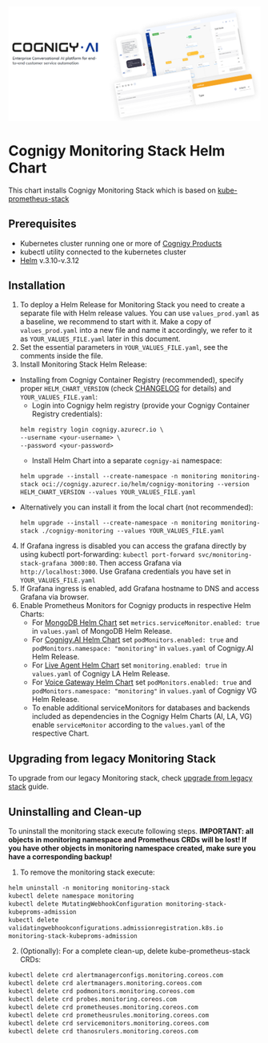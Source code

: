 ![Cognigy.AI banner](https://raw.githubusercontent.com/Cognigy/kubernetes/main/docs/assets/cognigy-ai.png)

# Cognigy Monitoring Stack Helm Chart
This chart installs Cognigy Monitoring Stack which is based on [kube-prometheus-stack](https://github.com/prometheus-community/helm-charts/tree/main/charts/kube-prometheus-stack)

## Prerequisites
- Kubernetes cluster running one or more of [Cognigy Products](https://github.com/orgs/Cognigy/repositories) 
- kubectl utility connected to the kubernetes cluster
- [Helm](https://helm.sh/) v.3.10-v.3.12

## Installation
1. To deploy a Helm Release for Monitoring Stack you need to create a separate file with Helm release values. You can use `values_prod.yaml` as a baseline, we recommend to start with it. Make a copy of `values_prod.yaml` into a new file and name it accordingly, we refer to it as `YOUR_VALUES_FILE.yaml` later in this document.
2. Set the essential parameters in `YOUR_VALUES_FILE.yaml`, see the comments inside the file.
3. Install Monitoring Stack Helm Release:
* Installing from Cognigy Container Registry (recommended), specify proper `HELM_CHART_VERSION` (check [CHANGELOG](CHANGELOG.md) for details) and `YOUR_VALUES_FILE.yaml`:
   * Login into Cognigy helm registry (provide your Cognigy Container Registry credentials):
   ```shell
   helm registry login cognigy.azurecr.io \
   --username <your-username> \
   --password <your-password>
   ```
   * Install Helm Chart into a separate `cognigy-ai` namespace:
   ```shell
   helm upgrade --install --create-namespace -n monitoring monitoring-stack oci://cognigy.azurecr.io/helm/cognigy-monitoring --version HELM_CHART_VERSION --values YOUR_VALUES_FILE.yaml
   ```
* Alternatively you can install it from the local chart (not recommended):
   ```shell
   helm upgrade --install --create-namespace -n monitoring monitoring-stack ./cognigy-monitoring --values YOUR_VALUES_FILE.yaml 
   ```
4. If Grafana ingress is disabled you can access the grafana directly by using kubectl port-forwarding: `kubectl port-forward svc/monitoring-stack-grafana 3000:80`. Then access Grafana via `http://localhost:3000`. Use Grafana credentials you have set in `YOUR_VALUES_FILE.yaml`
5. If Grafana ingress is enabled, add Grafana hostname to DNS and access Grafana via browser.
6. Enable Prometheus Monitors for Cognigy products in respective Helm Charts:
   - For [MongoDB Helm Chart](https://github.com/Cognigy/cognigy-mongodb-helm-chart/tree/master/charts/bitnami/mongodb) set `metrics.serviceMonitor.enabled: true` in `values.yaml` of MongoDB Helm Release.
   - For [Cognigy.AI Helm Chart](https://github.com/Cognigy/cognigy-ai-helm-chart) set `podMonitors.enabled: true` and `podMonitors.namespace: "monitoring"` in  `values.yaml` of Cognigy.AI Helm Release.
   - For [Live Agent Helm Chart](https://github.com/Cognigy/cognigy-live-agent-helm-chart) set `monitoring.enabled: true` in  `values.yaml` of Cognigy LA Helm Release.
   - For [Voice Gateway Helm Chart](https://github.com/Cognigy/cognigy-vg-helm-chart) set `podMonitors.enabled: true` and `podMonitors.namespace: "monitoring"` in  `values.yaml` of Cognigy VG Helm Release.
   - To enable additional serviceMonitors for databases and backends included as dependencies in the Cognigy Helm Charts (AI, LA, VG) enable `serviceMonitor` according to the `values.yaml` of the respective Chart.

## Upgrading from legacy Monitoring Stack
To upgrade from our legacy Monitoring stack, check [upgrade from legacy stack](upgrade-from-legacy.md) guide.

## Uninstalling and Clean-up
To uninstall the monitoring stack execute following steps.
**IMPORTANT: all objects in monitoring namespace and Prometheus CRDs will be lost! If you have other objects in monitoring namespace created, make sure you have a corresponding backup!**

1. To remove the monitoring stack execute:
```shell
helm uninstall -n monitoring monitoring-stack
kubectl delete namespace monitoring
kubectl delete MutatingWebhookConfiguration monitoring-stack-kubeproms-admission
kubectl delete validatingwebhookconfigurations.admissionregistration.k8s.io monitoring-stack-kubeproms-admission
```
2. (Optionally): For a complete clean-up, delete kube-prometheus-stack CRDs:
```shell
kubectl delete crd alertmanagerconfigs.monitoring.coreos.com
kubectl delete crd alertmanagers.monitoring.coreos.com
kubectl delete crd podmonitors.monitoring.coreos.com
kubectl delete crd probes.monitoring.coreos.com
kubectl delete crd prometheuses.monitoring.coreos.com
kubectl delete crd prometheusrules.monitoring.coreos.com
kubectl delete crd servicemonitors.monitoring.coreos.com
kubectl delete crd thanosrulers.monitoring.coreos.com
```

